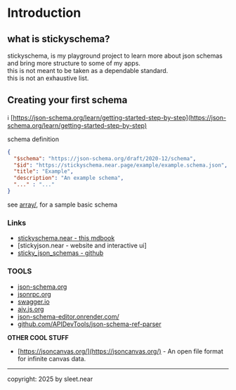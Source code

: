 # Introduction

## what is stickyschema?
stickyschema, is my playground project to learn more about json schemas and bring more structure to some of my apps.
<br/>
this is not meant to be taken as a dependable standard.
<br/>
this is not an exhaustive list.

## Creating your first schema
ℹ️ [https://json-schema.org/learn/getting-started-step-by-step](https://json-schema.org/learn/getting-started-step-by-step)

schema definition
```json
{
  "$schema": "https://json-schema.org/draft/2020-12/schema",
  "$id": "https://stickyschema.near.page/example/example.schema.json",
  "title": "Example",
  "description": "An example schema",
  "..." : "..."
}
```
see [array/](./array/), for a sample basic schema

### Links
- [stickyschema.near - this mdbook](https://stickyschema.near.page/)
- [stickyjson.near - website and interactive ui]
- [sticky_json_schemas - github](https://github.com/stick-y-notes/sticky_json_schemas)

### TOOLS
- [json-schema.org](https://json-schema.org/)
- [jsonrpc.org](https://www.jsonrpc.org/)
- [swagger.io](https://swagger.io/)
- [ajv.js.org](https://ajv.js.org/)
- [json-schema-editor.onrender.com/](https://json-schema-editor.onrender.com/)
- [github.com/APIDevTools/json-schema-ref-parser](https://github.com/APIDevTools/json-schema-ref-parser)

**OTHER COOL STUFF**
- [https://jsoncanvas.org/](https://jsoncanvas.org/) - An open file format for infinite canvas data.


---

copyright: 2025 by sleet.near
